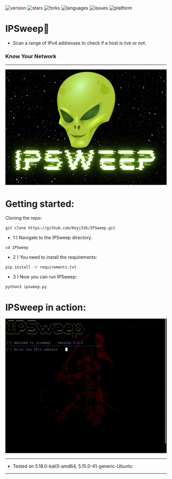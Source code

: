 ![version](https://img.shields.io/badge/Version-0.0.4-informational?style=flat&logo=&logoColor=white&color=red) ![stars](https://img.shields.io/github/stars/Keyj33k/IPSweep?style=social) ![forks](https://img.shields.io/github/forks/Keyj33k/IPSweep?label=Forks&logo=&logoColor=white&color=blue) ![languages](https://img.shields.io/github/languages/count/Keyj33k/IPSweep?style=social&logo=&logoColor=white&color=blue) ![issues](https://img.shields.io/github/last-commit/Keyj33k/IPSweep?style=flat&logo=&logoColor=white&color=blue) ![platform](https://img.shields.io/badge/Platform-Linux-informational?style=flat&logo=&logoColor=white&color=green) 

# IPSweep:snake: 

- Scan a range of IPv4 addresses to check if a host is live or not.

### Know Your Network

---

![banner](https://github.com/Keyj33k/IPSweep/blob/main/img/ipsban.png?raw=true)

# Getting started:

Cloning the repo:
```
git clone https://github.com/Keyj33k/IPSweep.git
```

- 1 ) Navigate to the IPSweep directory.
```
cd IPSweep
```

- 2 ) You need to install the requirements:
```
pip install -r requirements.txt
```

- 3 ) Now you can run IPSweep:
```
python3 ipsweep.py 
```

# IPSweep in action:
<img src="https://github.com/Keyj33k/IPSweep/blob/main/img/ipsdem.gif?raw=true"/>

---
  
- Tested on 5.18.0-kali3-amd64, 5.15.0-41-generic-Ubuntu
  
---


